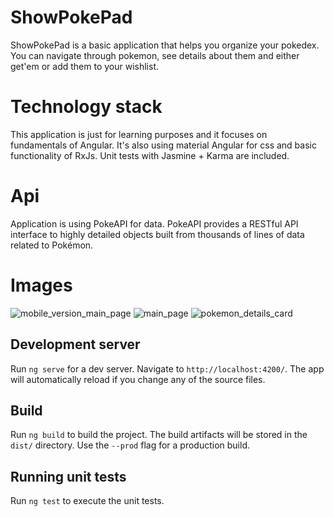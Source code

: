 # ShowPokePad

ShowPokePad is a basic application that helps you organize your pokedex. You can navigate through pokemon, see details about them and either get'em or add them to your wishlist.

# Technology stack

This application is just for learning purposes and it focuses on fundamentals of Angular. 
It's also using material Angular for css and basic functionality of RxJs.
Unit tests with Jasmine + Karma are included.

# Api

Application is using PokeAPI for data.
PokeAPI provides a RESTful API interface to highly detailed objects built from thousands of lines of data related to Pokémon.


# Images
![mobile_version_main_page](https://github.com/fdgenie/Pokedex/blob/master/src/assets/images/mobile_main_page.png)
![main_page](https://github.com/fdgenie/Pokedex/blob/master/src/assets/images/main_page.png)
![pokemon_details_card](https://github.com/fdgenie/Pokedex/blob/master/src/assets/images/pokemon_details_card.png)



## Development server

Run `ng serve` for a dev server. Navigate to `http://localhost:4200/`. The app will automatically reload if you change any of the source files.

## Build

Run `ng build` to build the project. The build artifacts will be stored in the `dist/` directory. Use the `--prod` flag for a production build.

## Running unit tests

Run `ng test` to execute the unit tests.
